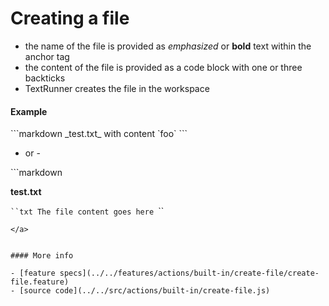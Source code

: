 # Creating a file

* the name of the file is provided as _emphasized_ or __bold__ text within the anchor tag
* the content of the file is provided as a code block with one or three backticks
* TextRunner creates the file in the workspace


#### Example

<a class="tr_runMarkdownInTextrun">
```markdown
<a class="tr_createFile">
_test.txt_ with content `foo`
</a>
```
</a>

- or -

<a class="tr_runMarkdownInTextrun">
```markdown
<a class="tr_createFile">

__test.txt__

`​``txt
The file content goes here
`​``
</a>
```
</a>


#### More info

- [feature specs](../../features/actions/built-in/create-file/create-file.feature)
- [source code](../../src/actions/built-in/create-file.js)
